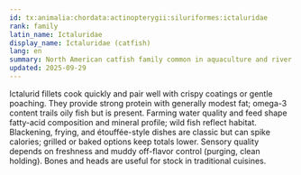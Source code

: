```yaml
---
id: tx:animalia:chordata:actinopterygii:siluriformes:ictaluridae
rank: family
latin_name: Ictaluridae
display_name: Ictaluridae (catfish)
lang: en
summary: North American catfish family common in aquaculture and river fisheries; mild white fillets, often sold skinned and portioned for pan- or deep-frying.
updated: 2025-09-29
---
```


Ictalurid fillets cook quickly and pair well with crispy coatings or gentle poaching. They provide strong protein with generally modest fat; omega-3 content trails oily fish but is present. Farming water quality and feed shape fatty-acid composition and mineral profile; wild fish reflect habitat. Blackening, frying, and étouffée-style dishes are classic but can spike calories; grilled or baked options keep totals lower. Sensory quality depends on freshness and muddy off-flavor control (purging, clean holding). Bones and heads are useful for stock in traditional cuisines.
